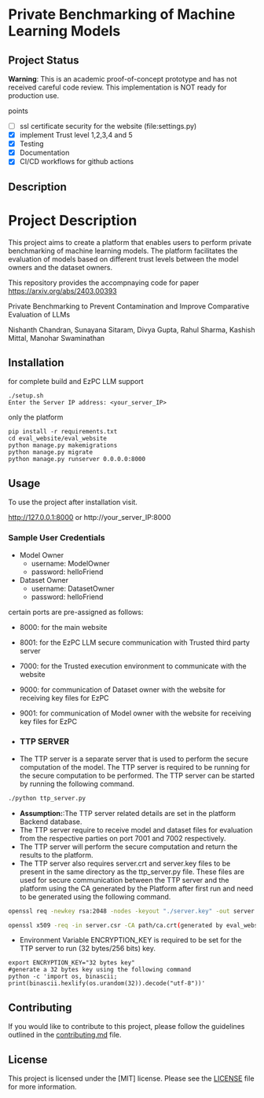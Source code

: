 # Private Benchmarking of Machine Learning Models

## Project Status
**Warning**: This is an academic proof-of-concept prototype and has not received careful code review. This implementation is NOT ready for production use.

points
- [ ] ssl certificate security for the website (file:settings.py)
- [x] implement Trust level 1,2,3,4 and 5
- [x] Testing
- [x] Documentation
- [x] CI/CD workflows for github actions
## Description

# Project Description

This project aims to create a platform that enables users to perform private benchmarking of machine learning models. The platform facilitates the evaluation of models based on different trust levels between the model owners and the dataset owners.

This repository provides the accompnaying code for paper https://arxiv.org/abs/2403.00393

Private Benchmarking to Prevent Contamination and Improve Comparative Evaluation of LLMs

Nishanth Chandran, Sunayana Sitaram, Divya Gupta, Rahul Sharma, Kashish Mittal, Manohar Swaminathan

## Installation
for complete build and EzPC LLM support
```
./setup.sh
Enter the Server IP address: <your_server_IP>
```
only the platform
```
pip install -r requirements.txt
cd eval_website/eval_website
python manage.py makemigrations
python manage.py migrate
python manage.py runserver 0.0.0.0:8000
```

## Usage

To use the project after installation visit.

http://127.0.0.1:8000 or http://your_server_IP:8000

### Sample User Credentials
- Model Owner
    - username: ModelOwner
    - password: helloFriend
- Dataset Owner
    - username: DatasetOwner
    - password: helloFriend

certain ports are pre-assigned as follows:
- 8000: for the main website
- 8001: for the EzPC LLM secure communication with Trusted third party server
- 7000: for the Trusted execution environment to communicate with the website 
- 9000: for communication of Dataset owner with the website for receiving key files for EzPC
- 9001: for communication of Model owner with the website for receiving key files for EzPC

- ### TTP SERVER
- The TTP server is a separate server that is used to perform the secure computation of the model. The TTP server is required to be running for the secure computation to be performed. The TTP server can be started by running the following command.
```bash
./python ttp_server.py
```
- **Assumption:**:The TTP server related details are set in the platform Backend database.
- The TTP server require to receive model and dataset files for evaluation from the respective parties on port 7001 and 7002 respectively.
- The TTP server will perform the secure computation and return the results to the platform.
- The TTP server also requires server.crt and server.key files to be present in the same directory as the ttp_server.py file. These files are used for secure communication between the TTP server and the platform using the CA generated by the Platform after first run and need to be generated using the following command.
```bash
openssl req -newkey rsa:2048 -nodes -keyout "./server.key" -out server.csr -subj /CN=127.0.0.1

openssl x509 -req -in server.csr -CA path/ca.crt(generated by eval_website root) -CAkey /path/ca.key(generated by eval_website root) -CAcreateserial -out ./server.crt -days xxx
```
- Environment Variable ENCRYPTION_KEY is required to be set for the TTP server to run (32 bytes/256 bits) key.
 ```
 export ENCRYPTION_KEY="32 bytes key"
 #generate a 32 bytes key using the following command
 python -c 'import os, binascii; print(binascii.hexlify(os.urandom(32)).decode("utf-8"))'
 ```



## Contributing
If you would like to contribute to this project, please follow the guidelines outlined in the [contributing.md](CONTRIBUTING.md) file.

## License
This project is licensed under the [MIT] license. Please see the [LICENSE](LICENSE.txt) file for more information.
